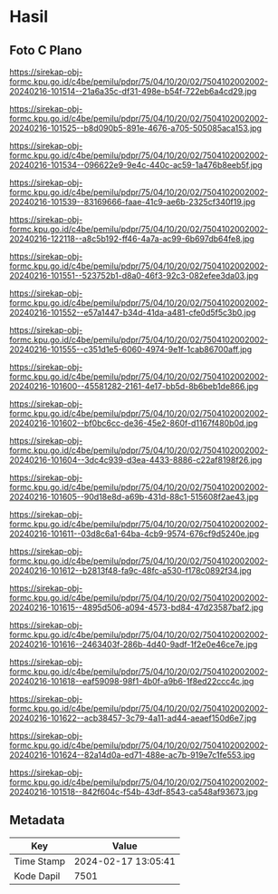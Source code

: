# Hasil

## Foto C Plano

https://sirekap-obj-formc.kpu.go.id/c4be/pemilu/pdpr/75/04/10/20/02/7504102002002-20240216-101514--21a6a35c-df31-498e-b54f-722eb6a4cd29.jpg

https://sirekap-obj-formc.kpu.go.id/c4be/pemilu/pdpr/75/04/10/20/02/7504102002002-20240216-101525--b8d090b5-891e-4676-a705-505085aca153.jpg

https://sirekap-obj-formc.kpu.go.id/c4be/pemilu/pdpr/75/04/10/20/02/7504102002002-20240216-101534--096622e9-9e4c-440c-ac59-1a476b8eeb5f.jpg

https://sirekap-obj-formc.kpu.go.id/c4be/pemilu/pdpr/75/04/10/20/02/7504102002002-20240216-101539--83169666-faae-41c9-ae6b-2325cf340f19.jpg

https://sirekap-obj-formc.kpu.go.id/c4be/pemilu/pdpr/75/04/10/20/02/7504102002002-20240216-122118--a8c5b192-ff46-4a7a-ac99-6b697db64fe8.jpg

https://sirekap-obj-formc.kpu.go.id/c4be/pemilu/pdpr/75/04/10/20/02/7504102002002-20240216-101551--523752b1-d8a0-46f3-92c3-082efee3da03.jpg

https://sirekap-obj-formc.kpu.go.id/c4be/pemilu/pdpr/75/04/10/20/02/7504102002002-20240216-101552--e57a1447-b34d-41da-a481-cfe0d5f5c3b0.jpg

https://sirekap-obj-formc.kpu.go.id/c4be/pemilu/pdpr/75/04/10/20/02/7504102002002-20240216-101555--c351d1e5-6060-4974-9e1f-1cab86700aff.jpg

https://sirekap-obj-formc.kpu.go.id/c4be/pemilu/pdpr/75/04/10/20/02/7504102002002-20240216-101600--45581282-2161-4e17-bb5d-8b6beb1de866.jpg

https://sirekap-obj-formc.kpu.go.id/c4be/pemilu/pdpr/75/04/10/20/02/7504102002002-20240216-101602--bf0bc6cc-de36-45e2-860f-d1167f480b0d.jpg

https://sirekap-obj-formc.kpu.go.id/c4be/pemilu/pdpr/75/04/10/20/02/7504102002002-20240216-101604--3dc4c939-d3ea-4433-8886-c22af8198f26.jpg

https://sirekap-obj-formc.kpu.go.id/c4be/pemilu/pdpr/75/04/10/20/02/7504102002002-20240216-101605--90d18e8d-a69b-431d-88c1-515608f2ae43.jpg

https://sirekap-obj-formc.kpu.go.id/c4be/pemilu/pdpr/75/04/10/20/02/7504102002002-20240216-101611--03d8c6a1-64ba-4cb9-9574-676cf9d5240e.jpg

https://sirekap-obj-formc.kpu.go.id/c4be/pemilu/pdpr/75/04/10/20/02/7504102002002-20240216-101612--b2813f48-fa9c-48fc-a530-f178c0892f34.jpg

https://sirekap-obj-formc.kpu.go.id/c4be/pemilu/pdpr/75/04/10/20/02/7504102002002-20240216-101615--4895d506-a094-4573-bd84-47d23587baf2.jpg

https://sirekap-obj-formc.kpu.go.id/c4be/pemilu/pdpr/75/04/10/20/02/7504102002002-20240216-101616--2463403f-286b-4d40-9adf-1f2e0e46ce7e.jpg

https://sirekap-obj-formc.kpu.go.id/c4be/pemilu/pdpr/75/04/10/20/02/7504102002002-20240216-101618--eaf59098-98f1-4b0f-a9b6-1f8ed22ccc4c.jpg

https://sirekap-obj-formc.kpu.go.id/c4be/pemilu/pdpr/75/04/10/20/02/7504102002002-20240216-101622--acb38457-3c79-4a11-ad44-aeaef150d6e7.jpg

https://sirekap-obj-formc.kpu.go.id/c4be/pemilu/pdpr/75/04/10/20/02/7504102002002-20240216-101624--82a14d0a-ed71-488e-ac7b-919e7c1fe553.jpg

https://sirekap-obj-formc.kpu.go.id/c4be/pemilu/pdpr/75/04/10/20/02/7504102002002-20240216-101518--842f604c-f54b-43df-8543-ca548af93673.jpg


## Metadata

| Key        | Value               |
| ---------- | ------------------- |
| Time Stamp | 2024-02-17 13:05:41 |
| Kode Dapil | 7501                |



